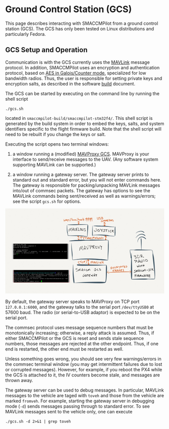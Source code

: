 # Ground Control Station (GCS)

This page describes interacting with SMACCMPilot from a ground control station
(GCS).  The GCS has only been tested on Linux distributions and particularly
Fedora.

## GCS Setup and Operation

Communication is with the GCS currently uses the [MAVLink][] message protocol.
In addition, SMACCMPilot uses an encryption and authentication protocol, based
on [AES in Galois/Counter mode.][aesgcm-wiki] specialized for low bandwidth
radios.  Thus, the user is responsible for setting private keys and encryption
salts, as described in the software [build][build] document.

[MAVLink]: http://qgroundcontrol.org/mavlink/start

The GCS can be started by executing on the command line by running the shell
script

```
./gcs.sh
```

located in `smaccmpilot-build/smaccmpilot-stm32f4/`.  This shell script is
generated by the build system in order to embed the keys, salts, and system
identifiers specific to the flight firmware build.  Note that the shell script
will need to be rebuilt if you change the keys or salt.

Executing the script opens two terminal windows:

 1. a window running a (modified)
    [MAVProxy GCS](http://qgroundcontrol.org/mavlink/mavproxy_startpage).
    MAVProxy is your interface to send/receive messages to the UAV.  (Any
    software system supporting MAVLink can be supported.)

 2. a window running a gateway server.  The gateway server prints to standard
    out and standard error, but you will not enter commands here.  The gateway
    is responsible for packing/unpacking MAVLink messages into/out of commsec
    packets.  The gateway has options to see the MAVLink commands being
    sent/received as well as warnings/errors; see the script `gcs.sh` for
    options.

![](/images/gcsdiagram.png)

By default, the gateway server speaks to MAVProxy on TCP port `127.0.0.1:6000`,
and the gateway talks to the serial port `/dev/ttyUSB0` at 57600 baud.  The
radio (or serial-to-USB adaptor) is expected to be on the serial port.

The commsec protocol uses message sequence numbers that must be monotonically
increasing; otherwise, a reply attack is assumed.  Thus, if either SMACCMPilot
or the GCS is reset and sends stale sequence numbers, those messages are
rejected at the other endpoint.  Thus, if one end is restarted, the other end
must be restarted as well.

Unless something goes wrong, you should see very few warnings/errors in the
commsec terminal window (you may get intermittent failures due to lost or
corrupted messages).  However, for example, if you reboot the PX4 while the GCS
is attached to it, the IV counters become stale, and messages are thrown away.

The gateway server can be used to debug messages.  In particular, MAVLink
messages to the vehicle are taged with `toveh` and those from the vehicle are
marked `fromveh`.  For example, starting the gateway server in debugging mode
(`-d`) sends messages passing through to standard error.  To see MAVLink
messages sent to the vehicle only, one can execute

```
./gcs.sh -d 2>&1 | grep toveh
```

[aesgcm-wiki]: http://en.wikipedia.org/wiki/Galois/Counter_Mode
[build]: build.html

